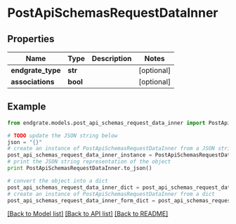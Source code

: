 # PostApiSchemasRequestDataInner


## Properties

Name | Type | Description | Notes
------------ | ------------- | ------------- | -------------
**endgrate_type** | **str** |  | [optional] 
**associations** | **bool** |  | [optional] 

## Example

```python
from endgrate.models.post_api_schemas_request_data_inner import PostApiSchemasRequestDataInner

# TODO update the JSON string below
json = "{}"
# create an instance of PostApiSchemasRequestDataInner from a JSON string
post_api_schemas_request_data_inner_instance = PostApiSchemasRequestDataInner.from_json(json)
# print the JSON string representation of the object
print PostApiSchemasRequestDataInner.to_json()

# convert the object into a dict
post_api_schemas_request_data_inner_dict = post_api_schemas_request_data_inner_instance.to_dict()
# create an instance of PostApiSchemasRequestDataInner from a dict
post_api_schemas_request_data_inner_form_dict = post_api_schemas_request_data_inner.from_dict(post_api_schemas_request_data_inner_dict)
```
[[Back to Model list]](../README.md#documentation-for-models) [[Back to API list]](../README.md#documentation-for-api-endpoints) [[Back to README]](../README.md)


